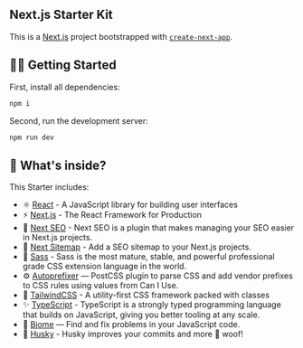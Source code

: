 ## Next.js Starter Kit

This is a [Next.js](https://nextjs.org/) project bootstrapped with [`create-next-app`](https://github.com/vercel/next.js/tree/canary/packages/create-next-app).

## 🚶🏼 Getting Started

First, install all dependencies:

```bash
npm i
```

Second, run the development server:

```bash
npm run dev
```

## 🧐 What's inside?

This Starter includes:

- ⚛️ [React](https://reactjs.org/) - A JavaScript library for building user interfaces
- ⚡️ [Next.js](https://nextjs.org/) - The React Framework for Production
- 🔎 [Next SEO](https://github.com/garmeeh/next-seo) - Next SEO is a plugin that makes managing your SEO easier in Next.js projects.
- 🚦 [Next Sitemap](https://github.com/iamvishnusankar/next-sitemap) - Add a SEO sitemap to your Next.js projects.
- 🎉 [Sass](https://sass-lang.com/) - Sass is the most mature, stable, and powerful professional grade CSS extension language in the world.
- ⚙️ [Autoprefixer](https://github.com/postcss/autoprefixer) — PostCSS plugin to parse CSS and add vendor prefixes to CSS rules using values from Can I Use.
- 🧁 [TailwindCSS](https://tailwindcss.com/) - A utility-first CSS framework packed with classes
- ✨ [TypeScript](https://www.typescriptlang.org/) - TypeScript is a strongly typed programming language that builds on JavaScript, giving you better tooling at any scale.
- 📏 [Biome](https://biomejs.dev/) — Find and fix problems in your JavaScript code.
- 🐶 [Husky](https://github.com/typicode/husky) - Husky improves your commits and more 🐶 woof!
